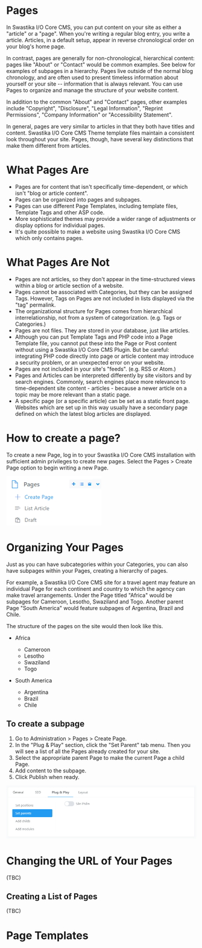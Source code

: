 # Pages

In Swastika I/O Core CMS, you can put content on your site as either a "article" or a "page". When you're writing a regular blog entry, you write a article. Articles, in a default setup, appear in reverse chronological order on your blog's home page.

In contrast, pages are generally for non-chronological, hierarchical content: pages like "About" or "Contact" would be common examples. See below for examples of subpages in a hierarchy. Pages live outside of the normal blog chronology, and are often used to present timeless information about yourself or your site -- information that is always relevant. You can use Pages to organize and manage the structure of your website content.

In addition to the common "About" and "Contact" pages, other examples include "Copyright", "Disclosure", "Legal Information", "Reprint Permissions", "Company Information" or "Accessibility Statement".

In general, pages are very similar to articles in that they both have titles and content. Swastika I/O Core CMS Theme template files maintain a consistent look throughout your site. Pages, though, have several key distinctions that make them different from articles.

# What Pages Are

- Pages are for content that isn't specifically time-dependent, or which isn't "blog or article content".
- Pages can be organized into pages and subpages.
- Pages can use different Page Templates, including template files, Template Tags and other ASP code.
- More sophisticated themes may provide a wider range of adjustments or display options for individual pages.
- It's quite possible to make a website using Swastika I/O Core CMS which only contains pages.

# What Pages Are Not
- Pages are not articles, so they don't appear in the time-structured views within a blog or article section of a website.
- Pages cannot be associated with Categories, but they can be assigned Tags. However, Tags on Pages are not included in lists displayed via the "tag" permalink.
- The organizational structure for Pages comes from hierarchical interrelationship, not from a system of categorization. (e.g. Tags or Categories.)
- Pages are not files. They are stored in your database, just like articles.
- Although you can put Template Tags and PHP code into a Page Template file, you cannot put these into the Page or Post content without using a Swastika I/O Core CMS Plugin. But be careful: integrating PHP code directly into page or article content may introduce a security problem, or an unexpected error on your website.
- Pages are not included in your site's "feeds". (e.g. RSS or Atom.)
- Pages and Articles can be interpreted differently by site visitors and by search engines. Commonly, search engines place more relevance to time-dependent site content - articles - because a newer article on a topic may be more relevant than a static page.
- A specific page (or a specific article) can be set as a static front page. Websites which are set up in this way usually have a secondary page defined on which the latest blog articles are displayed.

# How to create a page?

To create a new Page, log in to your Swastika I/O Core CMS installation with sufficient admin privileges to create new pages. Select the Pages > Create Page option to begin writing a new Page.

 ![Pages > Create Page](_images/page/create-page.png)

# Organizing Your Pages

Just as you can have subcategories within your Categories, you can also have subpages within your Pages, creating a hierarchy of pages.

For example, a Swastika I/O Core CMS site for a travel agent may feature an individual Page for each continent and country to which the agency can make travel arrangements. Under the Page titled "Africa" would be subpages for Cameroon, Lesotho, Swaziland and Togo. Another parent Page "South America" would feature subpages of Argentina, Brazil and Chile.

The structure of the pages on the site would then look like this.

- Africa
  - Cameroon
  - Lesotho
  - Swaziland
  - Togo

- South America
  - Argentina
  - Brazil
  - Chile

## To create a subpage

1. Go to Administration > Pages > Create Page.
2. In the "Plug & Play" section, click the "Set Parent" tab menu. Then you will see a list of all the Pages already created for your site.
3. Select the appropriate parent Page to make the current Page a child Page.
5. Add content to the subpage.
6. Click Publish when ready.

![To create a subpage](_images/page/set-parent-pages.png)

# Changing the URL of Your Pages

(TBC)

## Creating a List of Pages

(TBC)

# Page Templates